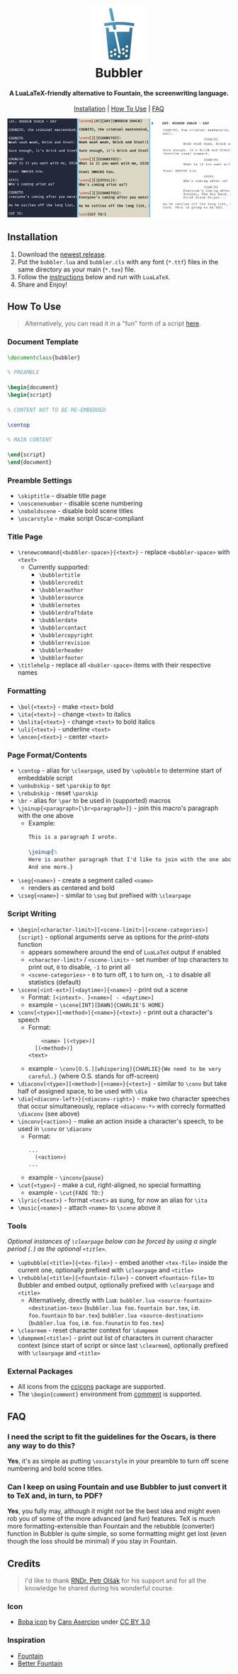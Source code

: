 <h1 align="center">
    <br>
    <img src="ICON.webp" height=128>
    <br>
    Bubbler
    <br>
</h1>

<h4 align="center">A LuaLaTeX-friendly alternative to Fountain, the screenwriting language.</h4>

<!-- <p align="center">
    <img src="https://img.shields.io/badge/Badge-black?style=for-the-badge">
</p> -->

<p align="center">
    <a href="#installation">Installation</a> |
    <a href="#how-to-use">How To Use</a> |
    <a href="#faq">FAQ</a>
</p>

![Screenshot](APP.webp)

## Installation

1. Download the [newest release](https://github.com/atedifor/bubbler/releases/latest).
2. Put the `bubbler.lua` and `bubbler.cls` with any font (`*.ttf`) files in the same directory as your main (`*.tex`) file.
3. Follow the [instructions](#how-to-use) below and run with `LuaLaTeX`.
4. Share and Enjoy!

## How To Use

> Alternatively, you can read it in a "fun" form of a script [here](Example-Script/Example-Script.pdf).

### Document Template

```tex
\documentclass{bubbler}

% PREAMBLE

\begin{document}
\begin{script}

% CONTENT NOT TO BE RE-EMBEDDED

\contop

% MAIN CONTENT

\end{script}
\end{document}
```

### Preamble Settings

- `\skiptitle` - disable title page
- `\noscenenumber` - disable scene numbering
- `\noboldscene` - disable bold scene titles
- `\oscarstyle` - make script Oscar-compliant

### Title Page

- `\renewcommand{<bubbler-space>}{<text>}` - replace `<bubbler-space>` with `<text>`
    - Currently supported:
        - `\bubblertitle`
        - `\bubblercredit`
        - `\bubblerauthor`
        - `\bubblersource`
        - `\bubblernotes`
        - `\bubblerdraftdate`
        - `\bubblerdate`
        - `\bubblercontact`
        - `\bubblercopyright`
        - `\bubblerrevision`
        - `\bubblerheader`
        - `\bubblerfooter`
- `\titlehelp` - replace all `<bubler-space>` items with their respective names

### Formatting

- `\bol{<text>}` - make `<text>` bold
- `\ita{<text>}` - change `<text>` to italics
- `\bolita{<text>}` - change `<text>` to bold italics
- `\uli{<text>}` - underline `<text>`
- `\encen{<text>}` - center `<text>`

### Page Format/Contents

- `\contop` - alias for `\clearpage`, used by `\upbubble` to determine start of embeddable script
- `\unbubskip` - set `\parskip` to `0pt`
- `\rebubskip` - reset `\parskip`
- `\br` - alias for `\par` to be used in (supported) macros
- `\joinup{<paragraph>[\br<paragraph>]}` - join this macro's paragraph with the one above
    - Example:
      ```tex
      This is a paragraph I wrote.

      \joinup{%
      Here is another paragraph that I'd like to join with the one above.\br
      And one more.}
      ```
- `\seg{<name>}` - create a segment called `<name>`
    - renders as centered and bold
- `\cseg{<name>}` - similar to `\seg` but prefixed with `\clearpage`

### Script Writing

- `\begin[<character-limit>][<scene-limit>][<scene-categories>]{script}` - optional arguments serve as options for the *print-stats* function
    - appears somewhere around the end of `LuaLaTeX` output if enabled
    - `<character-limit>` / `<scene-limit>` - set number of top characters to print out, `0` to disable, `-1` to print all
    - `<scene-categories>` - `0` to turn off, `1` to turn on, `-1` to disable all statistics (default)
- `\scene[<int-ext>][<daytime>]{<name>}` - print out a scene
    - Format:
      `[<intext>. ]<name>[ - <daytime>]`
    - example - `\scene[INT][DAWN]{CHARLIE'S HOME}`
- `\conv[<type>][<method>]{<name>}{<text>}` - print out a character's speech
    - Format:
      ```
          <name> [(<type>)]
        [(<method>)]
      <text>
      ```
    - example - `\conv[O.S.][whispering]{CHARLIE}{We need to be very careful.}`
      (where O.S. stands for off-screen)
- `\diaconv[<type>][<method>]{<name>}{<text>}` - similar to `\conv` but take half of assigned space, to be used with `\dia`
- `\dia{<diaconv-left>}{<diaconv-right>}` - make two character speeches that occur simultaneously, replace `<diaconv-*>` with correcly formatted `\diaconv` (see above)
- `\inconv{<action>}` - make an action inside a character's speech, to be used in `\conv` or `\diaconv`
    - Format:
        ```
        ...
          (<action>)
        ...
        ```
    - example - `\inconv{pause}`
- `\cut{<type>}` - make a cut, right-aligned, no special formatting
    - example - `\cut{FADE TO:}`
- `\lyric{<text>}` - format `<text>` as sung, for now an alias for `\ita`
- `\music{<name>}` - attach `<name>` to `\scene` above it

### Tools
*Optional instances of `\clearpage` below can be forced by using a single period (`.`) as the optional `<title>`.*

- `\upbubble[<title>]{<tex-file>}` - embed another `<tex-file>` inside the current one, optionally prefixed with `\clearpage` and `<title>`
- `\rebubble[<title>]{<fountain-file>}` - convert `<fountain-file>` to Bubbler and embed output, optionally prefixed with `\clearpage` and `<title>`
    - Alternatively, directly with Lua:
      `bubbler.lua <source-fountain> <destination-tex>` (`bubbler.lua foo.fountain bar.tex`, i.e. `foo.fountain` to `bar.tex`)
      `bubbler.lua <source-destination>` (`bubbler.lua foo`, i.e. `foo.founatin` to `foo.tex`)
- `\clearmem` - reset character context for `\dumpmem`
- `\dumpmem[<title>]` - print out list of characters in current character context (since start of script or since last `\clearmem`), optionally prefixed with `\clearpage` and `<title>`

### External Packages

- All icons from the [ccicons](https://ctan.org/pkg/ccicons) package are supported.
- The `\begin{comment}` environment from [comment](https://ctan.org/pkg/comment) is supported.

## FAQ

### I need the script to fit the guidelines for the Oscars, is there any way to do this?

**Yes**, it's as simple as putting `\oscarstyle` in your preamble to turn off scene numbering and bold scene titles.

### Can I keep on using Fountain and use Bubbler to just convert it to TeX and, in turn, to PDF?

**Yes**, you fully may, although it might not be the best idea and might even rob you of some of the more advanced (and fun) features. TeX is much more formatting-extensible than Fountain and the rebubble (converter) function in Bubbler is quite simple, so some formatting might get lost (even though the loss should be minimal) if you stay in Fountain.

## Credits

> I'd like to thank [RNDr. Petr Olšák](https://petr.olsak.net/) for his support and for all the knowledge he shared during his wonderful course.

### Icon

- [Boba icon](https://game-icons.net/1x1/caro-asercion/boba.html) by [Caro Asercion](https://game-icons.net/) under [CC BY 3.0](http://creativecommons.org/licenses/by/3.0/)

### Inspiration

- [Fountain](https://fountain.io/)
- [Better Fountain](https://github.com/piersdeseilligny/betterfountain)

